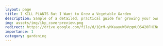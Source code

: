 ```yaml
---
layout: page
title: I KILL PLANTS But I Want to Grow a Vegetable Garden
description: Sample of a detailed, practical guide for growing your own vegetable garden with custom layouts, drawings, and diagrams
img: assets/img/ikp_coverpreview.png
redirect: https://drive.google.com/file/d/1QrM-yMXaayuW8VzqmUOS420FHCNnDxej/preview
importance: 1
category: gardening
---
```

